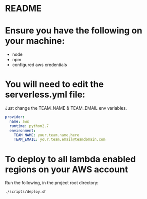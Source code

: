 # README #

# Ensure you have the following on your machine:

- node 
- npm 
- configured aws credentials

# You will need to edit the serverless.yml file:

Just change the TEAM_NAME & TEAM_EMAIL env variables.

```yml
provider:
  name: aws
  runtime: python2.7
  environment: 
    TEAM_NAME: your.team.name.here
    TEAM_EMAIL: your.team.email@teamdomain.com
```

# To deploy to all lambda enabled regions on your AWS account

Run the following, in the project root directory:

```bash
./scripts/deploy.sh
```